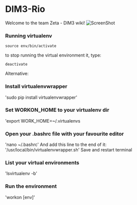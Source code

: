 DIM3-Rio
========
Welcome to the team Zeta - DIM3 wiki!
![ScreenShot](http://octodex.github.com/images/dojocat.jpg)

### Running virtualenv
`source env/bin/activate`

to stop running the virtual environment it, type:

`deactivate`

Alternative:

### Install virtualenvwrapper
'sudo pip install virtualenvwrapper'

### Set WORKON_HOME to your virtualenv dir
'export WORK_HOME=~/.virtualenvs

### Open your .bashrc file with your favourite editor
'nano ~/.bashrc' And add this line to the end of it:
'/usr/local/bin/virtualenvwrapper.sh'
Save and restart terminal

### List your virtual environments
'lsvirtualenv -b'

### Run the environment
'workon [env]'


